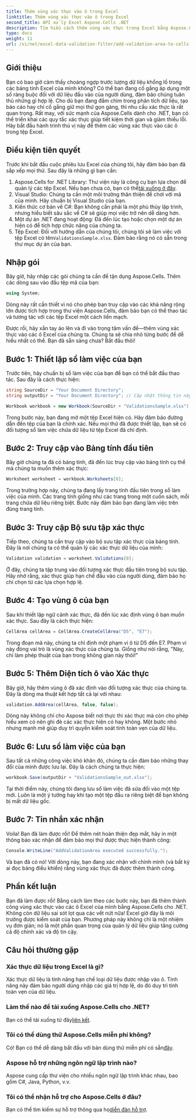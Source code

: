 ```yaml
---
title: Thêm vùng xác thực vào ô trong Excel
linktitle: Thêm vùng xác thực vào ô trong Excel
second_title: API xử lý Excel Aspose.Cells .NET
description: Tìm hiểu cách thêm vùng xác thực trong Excel bằng Aspose.Cells cho .NET với hướng dẫn từng bước của chúng tôi. Nâng cao tính toàn vẹn dữ liệu của bạn.
type: docs
weight: 11
url: /vi/net/excel-data-validation-filter/add-validation-area-to-cells-in-excel/
---
```

## Giới thiệu

Bạn có bao giờ cảm thấy choáng ngợp trước lượng dữ liệu khổng lồ trong các bảng tính Excel của mình không? Có thể bạn đang cố gắng áp dụng một số ràng buộc đối với dữ liệu đầu vào của người dùng, đảm bảo chúng tuân thủ những gì hợp lệ. Cho dù bạn đang đắm chìm trong phân tích dữ liệu, tạo báo cáo hay chỉ cố gắng giữ mọi thứ gọn gàng, thì nhu cầu xác thực là rất quan trọng. Rất may, với sức mạnh của Aspose.Cells dành cho .NET, bạn có thể triển khai các quy tắc xác thực giúp tiết kiệm thời gian và giảm thiểu lỗi. Hãy bắt đầu hành trình thú vị này để thêm các vùng xác thực vào các ô trong tệp Excel.

## Điều kiện tiên quyết

Trước khi bắt đầu cuộc phiêu lưu Excel của chúng tôi, hãy đảm bảo bạn đã sắp xếp mọi thứ. Sau đây là những gì bạn cần:

1.  Aspose.Cells for .NET Library: Thư viện này là công cụ bạn lựa chọn để quản lý các tệp Excel. Nếu bạn chưa có, bạn có thể[tải xuống ở đây](https://releases.aspose.com/cells/net/).
2. Visual Studio: Chúng ta cần một môi trường thân thiện để chơi với mã của mình. Hãy chuẩn bị Visual Studio của bạn.
3. Kiến thức cơ bản về C#: Bạn không cần phải là một phù thủy lập trình, nhưng hiểu biết sâu sắc về C# sẽ giúp mọi việc trở nên dễ dàng hơn.
4. Một dự án .NET đang hoạt động: Đã đến lúc tạo hoặc chọn một dự án hiện có để tích hợp chức năng của chúng ta.
5.  Tệp Excel: Đối với hướng dẫn của chúng tôi, chúng tôi sẽ làm việc với tệp Excel có tên`ValidationsSample.xlsx`. Đảm bảo rằng nó có sẵn trong thư mục dự án của bạn.

## Nhập gói

Bây giờ, hãy nhập các gói chúng ta cần để tận dụng Aspose.Cells. Thêm các dòng sau vào đầu tệp mã của bạn:

```csharp
using System;
```

Dòng này rất cần thiết vì nó cho phép bạn truy cập vào các khả năng rộng lớn được tích hợp trong thư viện Aspose.Cells, đảm bảo bạn có thể thao tác và tương tác với các tệp Excel một cách liền mạch.

Được rồi, hãy xắn tay áo lên và đi vào trọng tâm vấn đề—thêm vùng xác thực vào các ô Excel của chúng ta. Chúng ta sẽ chia nhỏ từng bước để dễ hiểu nhất có thể. Bạn đã sẵn sàng chưa? Bắt đầu thôi!

## Bước 1: Thiết lập sổ làm việc của bạn

Trước tiên, hãy chuẩn bị sổ làm việc của bạn để bạn có thể bắt đầu thao tác. Sau đây là cách thực hiện:

```csharp
string SourceDir = "Your Document Directory";
string outputDir = "Your Document Directory"; // Cập nhật thông tin này theo đường dẫn thực tế của bạn.

Workbook workbook = new Workbook(SourceDir + "ValidationsSample.xlsx");
```

Trong bước này, bạn đang mở một tệp Excel hiện có. Hãy đảm bảo đường dẫn đến tệp của bạn là chính xác. Nếu mọi thứ đã được thiết lập, bạn sẽ có đối tượng sổ làm việc chứa dữ liệu từ tệp Excel đã chỉ định.

## Bước 2: Truy cập vào Bảng tính đầu tiên

Bây giờ chúng ta đã có bảng tính, đã đến lúc truy cập vào bảng tính cụ thể mà chúng ta muốn thêm xác thực:

```csharp
Worksheet worksheet = workbook.Worksheets[0];
```

Trong trường hợp này, chúng ta đang lấy trang tính đầu tiên trong sổ làm việc của mình. Các trang tính giống như các trang trong một cuốn sách, mỗi trang chứa dữ liệu riêng biệt. Bước này đảm bảo bạn đang làm việc trên đúng trang tính.

## Bước 3: Truy cập Bộ sưu tập xác thực

Tiếp theo, chúng ta cần truy cập vào bộ sưu tập xác thực của bảng tính. Đây là nơi chúng ta có thể quản lý các xác thực dữ liệu của mình:

```csharp
Validation validation = worksheet.Validations[0];
```

Ở đây, chúng ta tập trung vào đối tượng xác thực đầu tiên trong bộ sưu tập. Hãy nhớ rằng, xác thực giúp hạn chế đầu vào của người dùng, đảm bảo họ chỉ chọn từ các lựa chọn hợp lệ.

## Bước 4: Tạo vùng ô của bạn

Sau khi thiết lập ngữ cảnh xác thực, đã đến lúc xác định vùng ô bạn muốn xác thực. Sau đây là cách thực hiện:

```csharp
CellArea cellArea = CellArea.CreateCellArea("D5", "E7");
```

Trong đoạn mã này, chúng ta chỉ định một phạm vi ô từ D5 đến E7. Phạm vi này đóng vai trò là vùng xác thực của chúng ta. Giống như nói rằng, "Này, chỉ làm phép thuật của bạn trong không gian này thôi!"

## Bước 5: Thêm Diện tích ô vào Xác thực

Bây giờ, hãy thêm vùng ô đã xác định vào đối tượng xác thực của chúng ta. Đây là dòng ma thuật kết hợp tất cả lại với nhau:

```csharp
validation.AddArea(cellArea, false, false);
```

Dòng này không chỉ cho Aspose biết nơi thực thi xác thực mà còn cho phép hiểu xem có nên ghi đè các xác thực hiện có hay không. Một bước nhỏ nhưng mạnh mẽ giúp duy trì quyền kiểm soát tính toàn vẹn của dữ liệu.

## Bước 6: Lưu sổ làm việc của bạn

Sau tất cả những công việc khó khăn đó, chúng ta cần đảm bảo những thay đổi của mình được lưu lại. Đây là cách chúng ta thực hiện:

```csharp
workbook.Save(outputDir + "ValidationsSample_out.xlsx");
```

Tại thời điểm này, chúng tôi đang lưu sổ làm việc đã sửa đổi vào một tệp mới. Luôn là một ý tưởng hay khi tạo một tệp đầu ra riêng biệt để bạn không bị mất dữ liệu gốc.

## Bước 7: Tin nhắn xác nhận

Voila! Bạn đã làm được rồi! Để thêm nét hoàn thiện đẹp mắt, hãy in một thông báo xác nhận để đảm bảo mọi thứ được thực hiện thành công:

```csharp
Console.WriteLine("AddValidationArea executed successfully.");
```

Và bạn đã có nó! Với dòng này, bạn đang xác nhận với chính mình (và bất kỳ ai đọc bảng điều khiển) rằng vùng xác thực đã được thêm thành công.

## Phần kết luận

Bạn đã làm được rồi! Bằng cách làm theo các bước này, bạn đã thêm thành công vùng xác thực vào các ô Excel của mình bằng Aspose.Cells cho .NET. Không còn dữ liệu sai sót lọt qua các vết nứt nữa! Excel giờ đây là môi trường được kiểm soát của bạn. Phương pháp này không chỉ là một nhiệm vụ đơn giản; nó là một phần quan trọng của quản lý dữ liệu giúp tăng cường cả độ chính xác và độ tin cậy.

## Câu hỏi thường gặp

### Xác thực dữ liệu trong Excel là gì?
Xác thực dữ liệu là tính năng hạn chế loại dữ liệu được nhập vào ô. Tính năng này đảm bảo người dùng nhập các giá trị hợp lệ, do đó duy trì tính toàn vẹn của dữ liệu.

### Làm thế nào để tải xuống Aspose.Cells cho .NET?
 Bạn có thể tải xuống từ đây[liên kết](https://releases.aspose.com/cells/net/).

### Tôi có thể dùng thử Aspose.Cells miễn phí không?
 Có! Bạn có thể dễ dàng bắt đầu với bản dùng thử miễn phí có sẵn[đây](https://releases.aspose.com/).

### Aspose hỗ trợ những ngôn ngữ lập trình nào?
Aspose cung cấp thư viện cho nhiều ngôn ngữ lập trình khác nhau, bao gồm C#, Java, Python, v.v.

### Tôi có thể nhận hỗ trợ cho Aspose.Cells ở đâu?
 Bạn có thể tìm kiếm sự hỗ trợ thông qua họ[diễn đàn hỗ trợ](https://forum.aspose.com/c/cells/9).